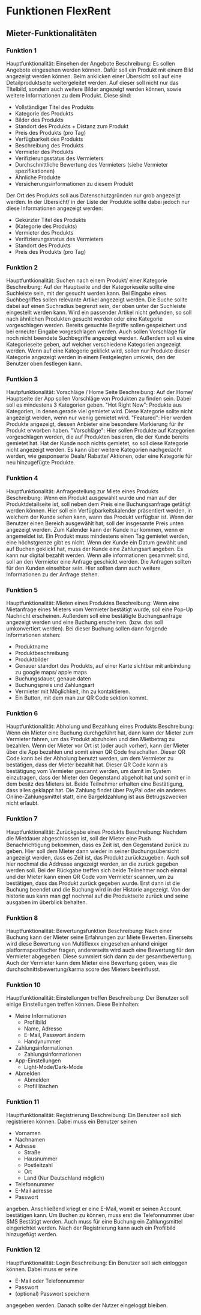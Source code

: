 # Funktionen FlexRent

## Mieter-Funktionalitäten
### Funktion 1
Hauptfunktionalität: Einsehen der Angebote
Beschreibung: Es sollen Angebote eingesehen werden können. Dafür soll ein Produkt mit einem Bild angezeigt werden können. Beim anklicken einer Übersicht soll auf eine Detailproduktseite weitergeleitet werden. Auf dieser soll nicht nur das Titelbild, sondern auch weitere Bilder angezeigt werden können, sowie weitere Informationen zu dem Produkt. Diese sind:
* Vollständiger Titel des Produkts
* Kategorie des Produkts
* Bilder des Produkts
* Standort des Produkts + Distanz zum Produkt
* Preis des Produkts (pro Tag)
* Verfügbarkeit des Produkts
* Beschreibung des Produkts
* Vermieter des Produkts
* Verifizierungsstatus des Vermieters
* Durchschnittliche Bewertung des Vermieters (siehe Vermieter spezifikationen)
* Ähnliche Produkte
* Versicherungsinformationen zu diesem Produkt

Der Ort des Produkts soll aus Datenschutzgründen nur grob angezeigt werden.
In der Übersicht/ in der Liste der Produkte sollte dabei jedoch nur diese Informationen angezeigt werden:

* Gekürzter Titel des Produkts
* (Kategorie des Produkts)
* Vermieter des Produkts
* Verifizierungsstatus des Vermieters
* Standort des Produkts
* Preis des Produkts (pro Tag)

### Funktion 2
Hauptfuntkionalität: Suchen nach einem Produkt/ einer Kategorie
Beschreibung: Auf der Hauptseite und der Kategorieseite sollte eine Suchleiste sein, mit der gesucht werden kann. Bei Eingabe eines Suchbegriffes sollen relevante Artikel angezeigt werden. Die Suche sollte dabei auf einen Suchradius begrenzt sein, der oben unter der Suchleiste eingestellt werden kann. Wird ein passender Artikel nicht gefunden, so soll nach ähnlichen Produkten gesucht werden oder eine Kategorie vorgeschlagen werden. Bereits gesuchte Begriffe sollen gespeichert und bei erneuter Eingabe vorgeschlagen werden. Auch sollen Vorschläge für noch nicht beendete Suchbegriffe angezeigt werden. Außerdem soll es eine Kategorieseite geben, auf welcher verschiedene Kategorien angezeigt werden. Wenn auf eine Kategorie geklickt wird, sollen nur Produkte dieser Kategorie angezeigt werden in einem Festgelegten umkreis, den der Benutzer oben festlegen kann.

### Funtkion 3
Hautpfunktionalität: Vorschläge / Home Seite
Beschreibung: Auf der Home/ Hauptseite der App sollen Vorschläge von Produkten zu finden sein. Dabei soll es mindestens 3 Kategorien geben. "Hot Right Now": Produkte aus Kategorien, in denen gerade viel gemietet wird. Diese Kategorie sollte nicht angezeigt werden, wenn nur wenig gemietet wird. "Featured": Hier werden Produkte angezeigt, dessen Anbieter eine besondere Markierung für ihr Produkt erworben haben. "Vorschläge": Hier sollen Produkte auf Kategorien vorgeschlagen werden, die auf Produkten basieren, die der Kunde bereits gemietet hat. Hat der Kunde noch nichts gemietet, so soll diese Kategorie nicht angezeigt werden. Es kann über weitere Kategorien nachgedacht werden, wie gesponserte Deals/ Rabatte/ Aktionen, oder eine Kategorie für neu hinzugefügte Produkte.

### Funktion 4
Hauptfunktionalität: Anfragestellung zur Miete eines Produkts
Beschreibung: Wenn ein Produkt ausgewählt wurde und man auf der Produktdetailseite ist, soll neben dem Preis eine Buchungsanfrage getätigt werden können. Hier soll ein Verfügbarkeitskalender präsentiert werden, in welchem der Kunde sehen kann, wann das Produkt verfügbar ist. Wenn der Benutzer einen Bereich ausgewählt hat, soll der insgesamte Preis unten angezeigt werden. Zum Kalender kann der Kunde nur kommen, wenn er angemeldet ist. Ein Produkt muss mindestens einen Tag gemietet werden, eine höchstgrenze gibt es nicht. Wenn der Kunde ein Datum gewählt und auf Buchen geklickt hat, muss der Kunde eine Zahlungsart angeben. Es kann nur digital bezahlt werden. Wenn alle informationen gesammelt sind, soll an den Vermieter eine Anfrage geschickt werden. Die Anfragen sollten für den Kunden einsehbar sein. Hier sollten dann auch weitere Informationen zu der Anfrage stehen.

### Funktion 5
Hauptfunktionalität: Mieten eines Produktes
Beschreibung: Wenn eine Mietanfrage eines Mieters vom Vermieter bestätigt wurde, soll eine Pop-Up Nachricht erscheinen. Außerdem soll eine bestätigte Buchungsanfrage angezeigt werden und eine Buchung erscheinen. (bzw. das soll umkonvertiert werden). Bei dieser Buchung sollen dann folgende Informationen stehen:
* Produktname
* Produktbeschreibung
* Produktbilder
* Genauer standort des Produkts, auf einer Karte sichtbar mit anbindung zu google maps/ apple maps
* Buchungsdauer, genaue daten
* Buchungspreis und Zahlungsart
* Vermieter mit Möglichkeit, ihn zu kontaktieren.
* Ein Button, mit dem man zur QR Code sektion kommt. 

### Funktion 6
Hauptfunktionalität: Abholung und Bezahlung eines Produkts
Beschreibung: Wenn ein Mieter eine Buchung durchgeführt hat, dann kann der Mieter zum Vermieter fahren, um das Produkt abzuholen und den Mietbetrag zu bezahlen. Wenn der Mieter vor Ort ist (oder auch vorher), kann der Mieter über die App bezahlen und somit einen QR Code freischalten. Dieser QR Code kann bei der Abholung benutzt werden, um dem Vermieter zu bestätigen, dass der Mieter bezahlt hat. Dieser QR Code kann als bestätigung vom Vermieter gescannt werden, um damit im System einzutragen, dass der Mieter den Gegenstand abgeholt hat und somit er in dem besitz des Mieters ist. Beide Teilnehmer erhalten eine Bestätigung, dass alles geklappt hat. Die Zahlung findet über PayPal oder ein anderes Online-Zahlungsmittel statt, eine Bargeldzahlung ist aus Betrugszwecken nicht erlaubt.

### Funktion 7
Hauptfunktionalität: Zurückgabe eines Produkts
Beschreibung: Nachdem die Mietdauer abgeschlossen ist, soll der Mieter eine Push Benachrichtigung bekommen, dass es Zeit ist, den Gegenstand zurück zu geben. Hier soll dem Mieter dann wieder in seiner Buchungsübersicht angezeigt werden, dass es Zeit ist, das Produkt zurückzugeben. Auch soll hier nochmal die Addresse angezeigt werden, an die zurück gegeben werden soll. Bei der Rückgabe treffen sich beide Teilnehmer noch einmal und der Mieter kann einen QR Code vom Vermieter scannen, um zu bestätigen, dass das Produkt zurück gegeben wurde. Erst dann ist die Buchung beendet und die Buchung wird in der Historie angezeigt. Von der historie aus kann man ggf nochmal auf die Produktseite zurück und seine ausgaben im überblick behalten.

### Funktion 8
Hauptfunktionalität: Bewertungsfunktion
Beschreibung: Nach einer Buchung kann der Mieter seine Erfahrungen zur Miete Bewerten. Einerseits wird diese Bewertung von Multiflexxx eingesehen anhand einiger platformspezifischer fragen, andererseits wird auch eine Bewertung für den Vermieter abgegeben. Diese summiert sich dann zu der gesamtbewertung. Auch der Vermieter kann dem Mieter eine Bewertung geben, was die durchschnittsbewertung/karma score des Mieters beeinflusst.

### Funktion 10
Hauptfunktionalität: Einstellungen treffen
Beschreibung: Der Benutzer soll einige Einstellungen treffen können. Diese Beinhalten:
* Meine Informationen
    * Profilbild
    * Name, Adresse
    * E-Mail, Passwort ändern
    * Handynummer
* Zahlungsinformationen
    * Zahlungsinformationen
* App-Einstellungen
    * Light-Mode/Dark-Mode
* Abmelden
    * Abmelden
    * Profil löschen
    
### Funktion 11
Hauptfunktionalität: Registrierung
Beschreibung: Ein Benutzer soll sich registrieren können. Dabei muss ein Benutzer seinen
* Vornamen
* Nachnamen
* Adresse
    * Straße
    * Hausnummer
    * Postleitzahl
    * Ort
    * Land (Nur Deutschland möglich)
* Telefonnummer
* E-Mail adresse
* Passwort

angeben. Anschließend kriegt er eine E-Mail, womit er seinen Account bestätigen kann. Um Buchen zu können, muss erst die Telefonnummer über SMS Bestätigt werden. Auch muss für eine Buchung ein Zahlungsmittel eingerichtet werden. Nach der Registrierung kann auch ein Profilbild hinzugefügt werden.

### Funktion 12
Hauptfunktionalität: Login
Beschreibung: Ein Benutzer soll sich einloggen können. Dabei muss er seine
* E-Mail oder Telefonnummer
* Passwort
* (optional) Passwort speichern

angegeben werden. Danach sollte der Nutzer eingeloggt bleiben.
